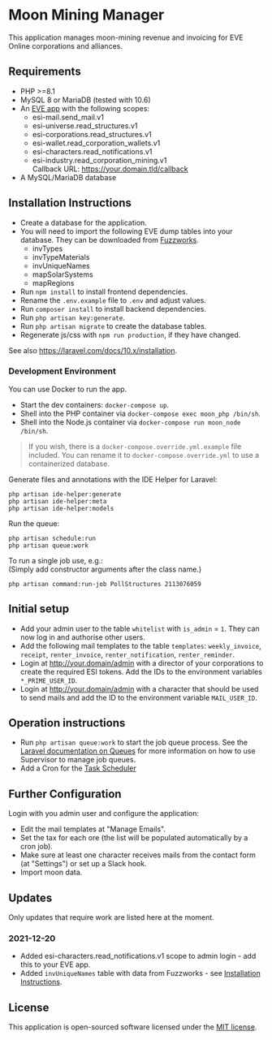 # Moon Mining Manager

This application manages moon-mining revenue and invoicing for EVE Online corporations and alliances.

## Requirements

* PHP >=8.1
* MySQL 8 or MariaDB (tested with 10.6)
* An [EVE app](https://developers.eveonline.com) with the following scopes:
  - esi-mail.send_mail.v1
  - esi-universe.read_structures.v1
  - esi-corporations.read_structures.v1
  - esi-wallet.read_corporation_wallets.v1
  - esi-characters.read_notifications.v1
  - esi-industry.read_corporation_mining.v1  
    Callback URL: https://your.domain.tld/callback
* A MySQL/MariaDB database

## Installation Instructions

* Create a database for the application.
* You will need to import the following EVE dump tables into your database. They can be downloaded from
  [Fuzzworks](https://www.fuzzwork.co.uk/dump/latest/).
  * invTypes
  * invTypeMaterials
  * invUniqueNames
  * mapSolarSystems
  * mapRegions
* Run `npm install` to install frontend dependencies.
* Rename the `.env.example` file to `.env` and adjust values.
* Run `composer install` to install backend dependencies.
* Run `php artisan key:generate`.
* Run `php artisan migrate` to create the database tables.
* Regenerate js/css with `npm run production`, if they have changed.

See also https://laravel.com/docs/10.x/installation.

### Development Environment

You can use Docker to run the app.

* Start the dev containers: `docker-compose up`.
* Shell into the PHP container via `docker-compose exec moon_php /bin/sh`.
* Shell into the Node.js container via `docker-compose run moon_node /bin/sh`.

> If you wish, there is a `docker-compose.override.yml.example` file included. You can rename it to
> `docker-compose.override.yml` to use a containerized database.

Generate files and annotations with the IDE Helper for Laravel:
```
php artisan ide-helper:generate
php artisan ide-helper:meta
php artisan ide-helper:models
```

Run the queue:
```
php artisan schedule:run
php artisan queue:work
```

To run a single job use, e.g.:  
(Simply add constructor arguments after the class name.)
```
php artisan command:run-job PollStructures 2113076059
```

## Initial setup

- Add your admin user to the table `whitelist` with `is_admin` = `1`. They can now log in and authorise other users.
- Add the following mail templates to the table `templates`: `weekly_invoice`, `receipt`, `renter_invoice`,
  `renter_notification`, `renter_reminder`.
- Login at http://your.domain/admin with a director of your corporations to create the required ESI tokens. Add the
  IDs to the environment variables `*_PRIME_USER_ID`.
- Login at http://your.domain/admin with a character that should be used to send mails and add the ID to the
  environment variable `MAIL_USER_ID`.

## Operation instructions

* Run `php artisan queue:work` to start the job queue process. See the
  [Laravel documentation on Queues](https://laravel.com/docs/10.x/queues) for more information on how to use
  Supervisor to manage job queues.
* Add a Cron for the [Task Scheduler](https://laravel.com/docs/10.x/scheduling)

## Further Configuration

Login with you admin user and configure the application:

- Edit the mail templates at "Manage Emails".
- Set the tax for each ore (the list will be populated automatically by a cron job).
- Make sure at least one character receives mails from the contact form (at "Settings") or set up a Slack hook.
- Import moon data.

## Updates

Only updates that require work are listed here at the moment.

### 2021-12-20

- Added esi-characters.read_notifications.v1 scope to admin login - add this to your EVE app.
- Added `invUniqueNames` table with data from Fuzzworks - see [Installation Instructions](#installation-instructions).

## License

This application is open-sourced software licensed under the [MIT license](http://opensource.org/licenses/MIT).

